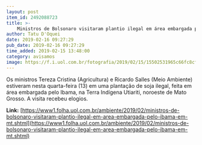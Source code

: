 ```yaml
---
layout: post
item_id: 2492088723
title: >-
    Ministros de Bolsonaro visitaram plantio ilegal em área embargada pelo Ibama em MT
author: Tatu D'Oquei
date: 2019-02-16 09:27:29
pub_date: 2019-02-16 09:27:29
time_added: 2019-02-15 13:48:00
category: avisamos
image: https://f.i.uol.com.br/fotografia/2019/02/15/15502531965c66fc8cf1b90_1550253196_3x2_lg.jpg
---
```


Os ministros Tereza Cristina (Agricultura) e Ricardo Salles (Meio Ambiente) estiveram nesta quarta-feira (13) em uma plantação de soja ilegal, feita em área embargada pelo Ibama, na Terra Indígena Utiariti, noroeste de Mato Grosso. A visita recebeu elogios.

**Link:** [https://www1.folha.uol.com.br/ambiente/2019/02/ministros-de-bolsonaro-visitaram-plantio-ilegal-em-area-embargada-pelo-ibama-em-mt.shtml](https://www1.folha.uol.com.br/ambiente/2019/02/ministros-de-bolsonaro-visitaram-plantio-ilegal-em-area-embargada-pelo-ibama-em-mt.shtml)

